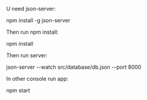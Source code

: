 U need json-server:

npm install -g json-server

Then run npm install:

npm install

Then run server:


json-server --watch src/database/db.json --port 8000

In other console run app: 

npm start
